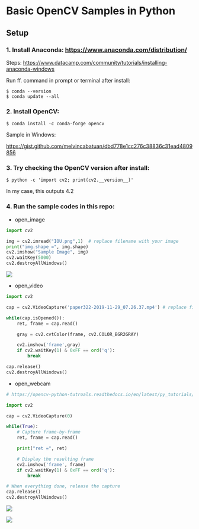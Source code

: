 # Basic OpenCV Samples in Python

## Setup

### 1. Install Anaconda:  https://www.anaconda.com/distribution/

Steps: https://www.datacamp.com/community/tutorials/installing-anaconda-windows 

Run ff. command in prompt or terminal after install:
```
$ conda --version
$ conda update --all
```

### 2. Install OpenCV: 

```
$ conda install -c conda-forge opencv
```

Sample in Windows: 

https://gist.github.com/melvincabatuan/dbd778e1cc276c38836c31ead4809856 

### 3. Try checking the OpenCV version after install:

```
$ python -c 'import cv2; print(cv2.__version__)'
```
In my case, this outputs 4.2

### 4. Run the sample codes in this repo:

- open_image
```Python
import cv2

img = cv2.imread("IOU.png",1)  # replace filename with your image
print("img.shape =", img.shape)
cv2.imshow("Sample Image", img)
cv2.waitKey(5000)
cv2.destroyAllWindows()

```

![](https://github.com/melvincabatuan/OpenCVSamplesPython/blob/master/open_image/SampleRun.png)

- open_video
```Python
import cv2

cap = cv2.VideoCapture('paper322-2019-11-29_07.26.37.mp4') # replace filename with your video

while(cap.isOpened()):
    ret, frame = cap.read()

    gray = cv2.cvtColor(frame, cv2.COLOR_BGR2GRAY)

    cv2.imshow('frame',gray)
    if cv2.waitKey(1) & 0xFF == ord('q'):
        break

cap.release()
cv2.destroyAllWindows()
```

- open_webcam
```Python
# https://opencv-python-tutroals.readthedocs.io/en/latest/py_tutorials/py_gui/py_video_display/py_video_display.html

import cv2

cap = cv2.VideoCapture(0)

while(True):
    # Capture frame-by-frame
    ret, frame = cap.read()

    print("ret =", ret)

    # Display the resulting frame
    cv2.imshow('frame', frame)
    if cv2.waitKey(1) & 0xFF == ord('q'):
        break

# When everything done, release the capture
cap.release()
cv2.destroyAllWindows()
```

![](https://github.com/melvincabatuan/OpenCVSamplesPython/blob/master/webcam_demo/gray.png)

![](https://github.com/melvincabatuan/OpenCVSamplesPython/blob/master/webcam_demo/color.png)
